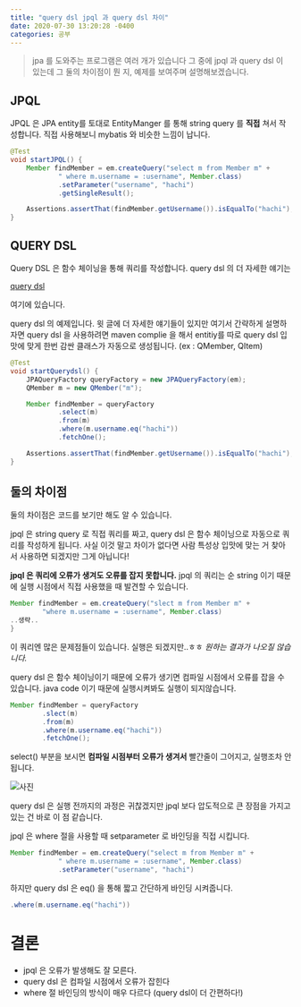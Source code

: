 ```yaml
---
title: "query dsl jpql 과 query dsl 차이"     
date: 2020-07-30 13:20:28 -0400
categories: 공부
---
```

>jpa 를 도와주는 프로그램은 여러 개가 있습니다 그 중에 jpql 과 query dsl 이 있는데 그 둘의 차이점이 뭔 지, 예제를 보여주며 설명해보겠습니다.

## JPQL

JPQL 은 JPA entity를 토대로 EntityManger 를 통해 string query 를 **직접** 쳐서 작성합니다.
직접 사용해보니 mybatis 와 비슷한 느낌이 납니다.

```java
@Test
void startJPQL() {
    Member findMember = em.createQuery("select m from Member m" +
            " where m.username = :username", Member.class)
            .setParameter("username", "hachi")
            .getSingleResult();

    Assertions.assertThat(findMember.getUsername()).isEqualTo("hachi");
}
```

## QUERY DSL

Query DSL 은 함수 체이닝을 통해 쿼리를 작성합니다. query dsl 의 더 자세한 얘기는

[query dsl](https://eojin312.github.io/%EA%B3%B5%EB%B6%80/querydsl/)

여기에 있습니다.

query dsl 의 예제입니다. 윗 글에 더 자세한 얘기들이 있지만 여기서 간략하게 설명하자면
query dsl 을 사용하려면 maven complie 을 해서 entitiy를 따로 query dsl 입맛에 맞게
한번 감싼 클래스가 자동으로 생성됩니다. (ex : QMember, QItem)  
```java
@Test
void startQuerydsl() {
    JPAQueryFactory queryFactory = new JPAQueryFactory(em);
    QMember m = new QMember("m");

    Member findMember = queryFactory
            .select(m)
            .from(m)
            .where(m.username.eq("hachi"))
            .fetchOne();

    Assertions.assertThat(findMember.getUsername()).isEqualTo("hachi");
}
```
## 둘의 차이점
둘의 차이점은 코드를 보기만 해도 알 수 있습니다.

jpql 은 string query 로 직접 쿼리를 짜고, query dsl 은 함수 체이닝으로 자동으로 쿼리를 작성하게 됩니다.
사실 이것 말고 차이가 없다면 사람 특성상 입맛에 맞는 거 찾아서 사용하면 되겠지만
그게 아닙니다!

**jpql 은 쿼리에 오류가 생겨도 오류를 잡지 못합니다.** jpql 의 쿼리는 순 string 이기 때문에 실행 시점에서 직접 사용했을 때 발견할 수 있습니다.

```java
Member findMember = em.createQuery("slect m from Member m" +
        "where m.username = :username", Member.class)
..생략..
}
```
이 쿼리엔 많은 문제점들이 있습니다. 실행은 되겠지만..ㅎㅎ _원하는 결과가 나오질 않습니다._

query dsl 은 함수 체이닝이기 때문에 오류가 생기면 컴파일 시점에서 오류를 잡을 수 있습니다. java code 이기 때문에 실행시켜봐도 실행이 되지않습니다.

```java
Member findMember = queryFactory
        .slect(m)
        .from(m)
        .where(m.username.eq("hachi"))
        .fetchOne();
```
select() 부분을 보시면 **컴파일 시점부터 오류가 생겨서** 빨간줄이 그어지고, 실행조차 안됩니다.

![사진](https://user-images.githubusercontent.com/45488643/88924083-b705b080-d2ad-11ea-925c-bf025ab10697.png)

query dsl 은 실행 전까지의 과정은 귀찮겠지만 jpql 보다 압도적으로 큰 장점을 가지고있는 건 바로 이 점 같습니다.

jpql 은 where 절을 사용할 때 setparameter 로 바인딩을 직접 시킵니다.
```java
Member findMember = em.createQuery("select m from Member m" +
            " where m.username = :username", Member.class)
            .setParameter("username", "hachi")
```
하지만 query dsl 은 eq() 을 통해 짧고 간단하게 바인딩 시켜줍니다.

```java
.where(m.username.eq("hachi"))
```

# 결론

- jpql 은 오류가 발생해도 잘 모른다.
- query dsl 은 컴파일 시점에서 오류가 잡힌다
- where 절 바인딩의 방식이 매우 다르다 (query dsl이 더 간편하다!)
